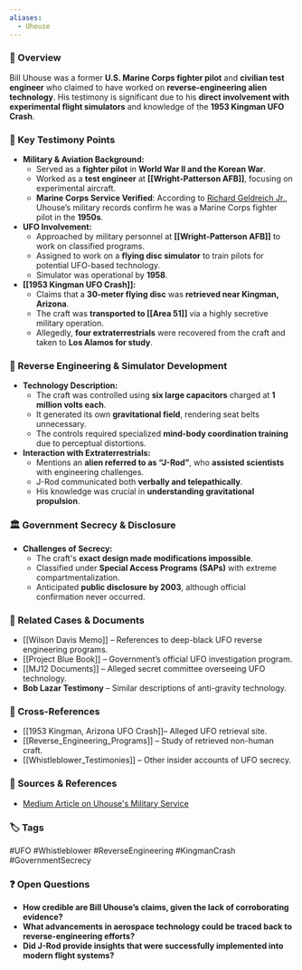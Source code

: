 ```yaml
---
aliases:
  - Uhouse
---
```


### 📌 Overview

Bill Uhouse was a former **U.S. Marine Corps fighter pilot** and **civilian test engineer** who claimed to have worked on **reverse-engineering alien technology**. His testimony is significant due to his **direct involvement with experimental flight simulators** and knowledge of the **1953 Kingman UFO Crash**.

### 🎤 Key Testimony Points

- **Military & Aviation Background:**
    - Served as a **fighter pilot** in **World War II and the Korean War**.
    - Worked as a **test engineer** at **[[Wright-Patterson AFB]]**, focusing on experimental aircraft.
    - **Marine Corps Service Verified**: According to [Richard Geldreich Jr.](https://medium.com/@richgel99/william-bill-g-uhouses-marine-corps-service-verified-53890a291fac), Uhouse’s military records confirm he was a Marine Corps fighter pilot in the **1950s**.
- **UFO Involvement:**
    - Approached by military personnel at **[[Wright-Patterson AFB]]** to work on classified programs.
    - Assigned to work on a **flying disc simulator** to train pilots for potential UFO-based technology.
    - Simulator was operational by **1958**.
- **[[1953 Kingman UFO Crash]]:**
    - Claims that a **30-meter flying disc** was **retrieved near Kingman, Arizona**.
    - The craft was **transported to [[Area 51]]** via a highly secretive military operation.
    - Allegedly, **four extraterrestrials** were recovered from the craft and taken to **Los Alamos for study**.

### 🚀 Reverse Engineering & Simulator Development

- **Technology Description:**
    - The craft was controlled using **six large capacitors** charged at **1 million volts each**.
    - It generated its own **gravitational field**, rendering seat belts unnecessary.
    - The controls required specialized **mind-body coordination training** due to perceptual distortions.
- **Interaction with Extraterrestrials:**
    - Mentions an **alien referred to as “J-Rod”**, who **assisted scientists** with engineering challenges.
    - J-Rod communicated both **verbally and telepathically**.
    - His knowledge was crucial in **understanding gravitational propulsion**.

### 🏛 Government Secrecy & Disclosure

- **Challenges of Secrecy:**
    - The craft's **exact design made modifications impossible**.
    - Classified under **Special Access Programs (SAPs)** with extreme compartmentalization.
    - Anticipated **public disclosure by 2003**, although official confirmation never occurred.

### 📜 Related Cases & Documents

- [[Wilson Davis Memo]] – References to deep-black UFO reverse engineering programs.
- [[Project Blue Book]] – Government’s official UFO investigation program.
- [[MJ12 Documents]] – Alleged secret committee overseeing UFO technology.
- **Bob Lazar Testimony** – Similar descriptions of anti-gravity technology.

### 🔗 Cross-References

-  [[1953 Kingman, Arizona UFO Crash]]– Alleged UFO retrieval site.
- [[Reverse_Engineering_Programs]] – Study of retrieved non-human craft.
- [[Whistleblower_Testimonies]] – Other insider accounts of UFO secrecy.

### 📜 Sources & References

- [Medium Article on Uhouse's Military Service](https://medium.com/@richgel99/william-bill-g-uhouses-marine-corps-service-verified-53890a291fac)

### 🏷 Tags

#UFO #Whistleblower #ReverseEngineering #KingmanCrash #GovernmentSecrecy

### ❓ Open Questions

- **How credible are Bill Uhouse’s claims, given the lack of corroborating evidence?**
- **What advancements in aerospace technology could be traced back to reverse-engineering efforts?**
- **Did J-Rod provide insights that were successfully implemented into modern flight systems?**